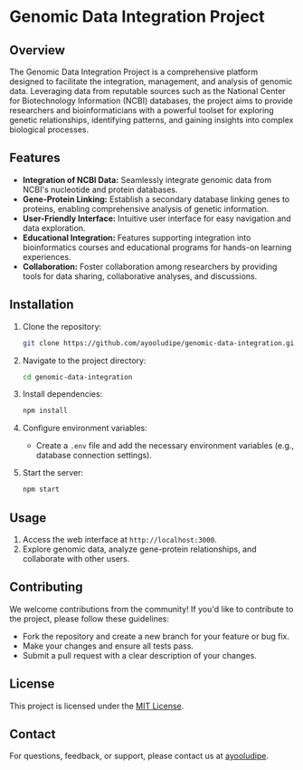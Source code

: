 # Genomic Data Integration Project

## Overview

The Genomic Data Integration Project is a comprehensive platform designed to facilitate the integration, management, and analysis of genomic data. Leveraging data from reputable sources such as the National Center for Biotechnology Information (NCBI) databases, the project aims to provide researchers and bioinformaticians with a powerful toolset for exploring genetic relationships, identifying patterns, and gaining insights into complex biological processes.

## Features

- **Integration of NCBI Data:** Seamlessly integrate genomic data from NCBI's nucleotide and protein databases.
- **Gene-Protein Linking:** Establish a secondary database linking genes to proteins, enabling comprehensive analysis of genetic information.
- **User-Friendly Interface:** Intuitive user interface for easy navigation and data exploration.
- **Educational Integration:** Features supporting integration into bioinformatics courses and educational programs for hands-on learning experiences.
- **Collaboration:** Foster collaboration among researchers by providing tools for data sharing, collaborative analyses, and discussions.

## Installation

1. Clone the repository:
   ```bash
   git clone https://github.com/ayooludipe/genomic-data-integration.git
   ```

2. Navigate to the project directory:
   ```bash
   cd genomic-data-integration
   ```

3. Install dependencies:
   ```bash
   npm install
   ```

4. Configure environment variables:
   - Create a `.env` file and add the necessary environment variables (e.g., database connection settings).

5. Start the server:
   ```bash
   npm start
   ```

## Usage

1. Access the web interface at `http://localhost:3000`.
2. Explore genomic data, analyze gene-protein relationships, and collaborate with other users.

## Contributing

We welcome contributions from the community! If you'd like to contribute to the project, please follow these guidelines:
- Fork the repository and create a new branch for your feature or bug fix.
- Make your changes and ensure all tests pass.
- Submit a pull request with a clear description of your changes.

## License

This project is licensed under the [MIT License](LICENSE).

## Contact

For questions, feedback, or support, please contact us at [ayooludipe](mailto:aoludipe@unomaha.edu).
